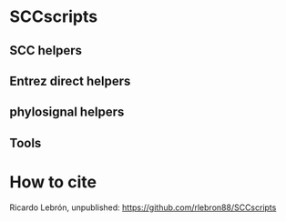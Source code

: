 # SCCscripts
## SCC helpers


## Entrez direct helpers

## phylosignal helpers

## Tools

# How to cite
Ricardo Lebrón, unpublished: https://github.com/rlebron88/SCCscripts
